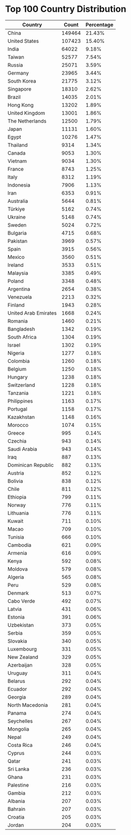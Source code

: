 # Top 100 Country Distribution
| Country | Count | Percentage |
|----|----|----|
| China | 149464 | 21.43% |
| United States | 107423 | 15.40% |
| India | 64022 | 9.18% |
| Taiwan | 52577 | 7.54% |
| Russia | 25071 | 3.59% |
| Germany | 23965 | 3.44% |
| South Korea | 21775 | 3.12% |
| Singapore | 18310 | 2.62% |
| Brazil | 14035 | 2.01% |
| Hong Kong | 13202 | 1.89% |
| United Kingdom | 13001 | 1.86% |
| The Netherlands | 12500 | 1.79% |
| Japan | 11131 | 1.60% |
| Egypt | 10276 | 1.47% |
| Thailand | 9314 | 1.34% |
| Canada | 9053 | 1.30% |
| Vietnam | 9034 | 1.30% |
| France | 8743 | 1.25% |
| Italy | 8312 | 1.19% |
| Indonesia | 7906 | 1.13% |
| Iran | 6353 | 0.91% |
| Australia | 5644 | 0.81% |
| Türkiye | 5162 | 0.74% |
| Ukraine | 5148 | 0.74% |
| Sweden | 5024 | 0.72% |
| Bulgaria | 4715 | 0.68% |
| Pakistan | 3969 | 0.57% |
| Spain | 3915 | 0.56% |
| Mexico | 3560 | 0.51% |
| Ireland | 3533 | 0.51% |
| Malaysia | 3385 | 0.49% |
| Poland | 3348 | 0.48% |
| Argentina | 2654 | 0.38% |
| Venezuela | 2213 | 0.32% |
| Finland | 1943 | 0.28% |
| United Arab Emirates | 1668 | 0.24% |
| Romania | 1460 | 0.21% |
| Bangladesh | 1342 | 0.19% |
| South Africa | 1304 | 0.19% |
| Israel | 1302 | 0.19% |
| Nigeria | 1277 | 0.18% |
| Colombia | 1260 | 0.18% |
| Belgium | 1250 | 0.18% |
| Hungary | 1238 | 0.18% |
| Switzerland | 1228 | 0.18% |
| Tanzania | 1221 | 0.18% |
| Philippines | 1163 | 0.17% |
| Portugal | 1158 | 0.17% |
| Kazakhstan | 1148 | 0.16% |
| Morocco | 1074 | 0.15% |
| Greece | 995 | 0.14% |
| Czechia | 943 | 0.14% |
| Saudi Arabia | 943 | 0.14% |
| Iraq | 887 | 0.13% |
| Dominican Republic | 882 | 0.13% |
| Austria | 852 | 0.12% |
| Bolivia | 838 | 0.12% |
| Chile | 811 | 0.12% |
| Ethiopia | 799 | 0.11% |
| Norway | 776 | 0.11% |
| Lithuania | 776 | 0.11% |
| Kuwait | 711 | 0.10% |
| Macao | 709 | 0.10% |
| Tunisia | 666 | 0.10% |
| Cambodia | 621 | 0.09% |
| Armenia | 616 | 0.09% |
| Kenya | 592 | 0.08% |
| Moldova | 579 | 0.08% |
| Algeria | 565 | 0.08% |
| Peru | 529 | 0.08% |
| Denmark | 513 | 0.07% |
| Cabo Verde | 492 | 0.07% |
| Latvia | 431 | 0.06% |
| Estonia | 391 | 0.06% |
| Uzbekistan | 373 | 0.05% |
| Serbia | 359 | 0.05% |
| Slovakia | 340 | 0.05% |
| Luxembourg | 331 | 0.05% |
| New Zealand | 329 | 0.05% |
| Azerbaijan | 328 | 0.05% |
| Uruguay | 311 | 0.04% |
| Belarus | 292 | 0.04% |
| Ecuador | 292 | 0.04% |
| Georgia | 289 | 0.04% |
| North Macedonia | 281 | 0.04% |
| Panama | 274 | 0.04% |
| Seychelles | 267 | 0.04% |
| Mongolia | 265 | 0.04% |
| Nepal | 249 | 0.04% |
| Costa Rica | 246 | 0.04% |
| Cyprus | 244 | 0.03% |
| Qatar | 241 | 0.03% |
| Sri Lanka | 236 | 0.03% |
| Ghana | 231 | 0.03% |
| Palestine | 216 | 0.03% |
| Gambia | 212 | 0.03% |
| Albania | 207 | 0.03% |
| Bahrain | 207 | 0.03% |
| Croatia | 205 | 0.03% |
| Jordan | 204 | 0.03% |
